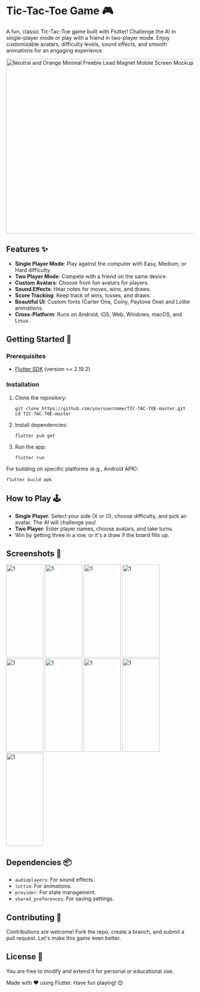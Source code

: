 # Tic-Tac-Toe Game 🎮

A fun, classic Tic-Tac-Toe game built with Flutter! Challenge the AI in single-player mode or play with a friend in two-player mode. Enjoy customizable avatars, difficulty levels, sound effects, and smooth animations for an engaging experience.

<img width="800" height="470" alt="Neutral and Orange Minimal Freebie Lead Magnet Mobile Screen Mockup Pinterest Pin" src="https://github.com/user-attachments/assets/830c6ad4-fd9c-424a-9a1b-bc6eaf916898" />

## Features ✨
- **Single Player Mode**: Play against the computer with Easy, Medium, or Hard difficulty.
- **Two Player Mode**: Compete with a friend on the same device.
- **Custom Avatars**: Choose from fun avatars for players.
- **Sound Effects**: Hear notes for moves, wins, and draws.
- **Score Tracking**: Keep track of wins, losses, and draws.
- **Beautiful UI**: Custom fonts (Carter One, Coiny, Paytone One) and Lottie animations.
- **Cross-Platform**: Runs on Android, iOS, Web, Windows, macOS, and Linux.

## Getting Started 🚀

### Prerequisites
- [Flutter SDK](https://flutter.dev/docs/get-started/install) (version >= 2.19.2)

### Installation
1. Clone the repository:
   ```
   git clone https://github.com/yourusername/TIC-TAC-TOE-master.git
   cd TIC-TAC-TOE-master
   ```
2. Install dependencies:
   ```
   flutter pub get
   ```
3. Run the app:
   ```
   flutter run
   ```

For building on specific platforms (e.g., Android APK):
```
flutter build apk
```

## How to Play 🕹️
- **Single Player**: Select your side (X or O), choose difficulty, and pick an avatar. The AI will challenge you!
- **Two Player**: Enter player names, choose avatars, and take turns.
- Win by getting three in a row, or it's a draw if the board fills up.

## Screenshots 📸
<img width="100" height="250" alt="1" src="https://github.com/user-attachments/assets/b76001d2-1363-4963-bb54-82a599c96675" />
<img width="100" height="250" alt="1" src="https://github.com/user-attachments/assets/b76001d2-1363-4963-bb54-82a599c96675" />
<img width="100" height="250" alt="1" src="https://github.com/user-attachments/assets/dc99497e-c4d8-4292-a1bb-4bbe4501dcbd" />
<img width="100" height="250" alt="1" src="https://github.com/user-attachments/assets/1501d7e7-a7e0-4020-981a-508040f3cddf" />
<img width="100" height="250" alt="1" src="https://github.com/user-attachments/assets/e09732d6-d754-48f6-8089-ffb7b1649262" />
<img width="100" height="250" alt="1" src="https://github.com/user-attachments/assets/6229d7a7-b921-46d0-8c03-20f7c30c5169" />
<img width="100" height="250" alt="1" src="https://github.com/user-attachments/assets/0ef89db3-c551-4e55-8b5c-78ce03d2e450" />
<img width="100" height="250" alt="1" src="https://github.com/user-attachments/assets/d591aaab-3f40-4c89-b15b-f9f493424162" />
<img width="100" height="250" alt="1" src="https://github.com/user-attachments/assets/50e90064-9db0-41fe-8919-90bda3325c8d" />

## Dependencies 📦
- `audioplayers`: For sound effects.
- `lottie`: For animations.
- `provider`: For state management.
- `shared_preferences`: For saving settings.

## Contributing 🤝
Contributions are welcome! Fork the repo, create a branch, and submit a pull request. Let's make this game even better.

## License 📄
You are free to modify and extend it for personal or educational use.

Made with ❤️ using Flutter. Have fun playing! 😊
